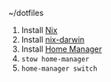 ~/dotfiles

1. Install [Nix](https://determinate.systems/posts/determinate-nix-installer)
2. Install [nix-darwin](https://github.com/LnL7/nix-darwin)
3. Install [Home Manager](https://nix-community.github.io/home-manager/index.xhtml#sec-install-nix-darwin-module)
4. `stow home-manager`
5. `home-manager switch`
